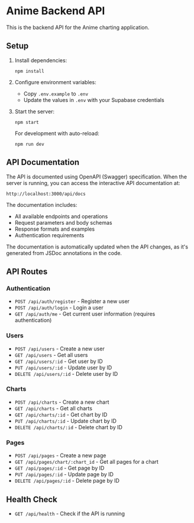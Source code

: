 # Anime Backend API

This is the backend API for the Anime charting application.

## Setup

1. Install dependencies:
   ```
   npm install
   ```

2. Configure environment variables:
   - Copy `.env.example` to `.env`
   - Update the values in `.env` with your Supabase credentials

3. Start the server:
   ```
   npm start
   ```
   
   For development with auto-reload:
   ```
   npm run dev
   ```

## API Documentation

The API is documented using OpenAPI (Swagger) specification. When the server is running, you can access the interactive API documentation at:

```
http://localhost:3000/api/docs
```

The documentation includes:
- All available endpoints and operations
- Request parameters and body schemas
- Response formats and examples
- Authentication requirements

The documentation is automatically updated when the API changes, as it's generated from JSDoc annotations in the code.

## API Routes

### Authentication
- `POST /api/auth/register` - Register a new user
- `POST /api/auth/login` - Login a user
- `GET /api/auth/me` - Get current user information (requires authentication)

### Users
- `POST /api/users` - Create a new user
- `GET /api/users` - Get all users
- `GET /api/users/:id` - Get user by ID
- `PUT /api/users/:id` - Update user by ID
- `DELETE /api/users/:id` - Delete user by ID

### Charts
- `POST /api/charts` - Create a new chart
- `GET /api/charts` - Get all charts
- `GET /api/charts/:id` - Get chart by ID
- `PUT /api/charts/:id` - Update chart by ID
- `DELETE /api/charts/:id` - Delete chart by ID

### Pages
- `POST /api/pages` - Create a new page
- `GET /api/pages/chart/:chart_id` - Get all pages for a chart
- `GET /api/pages/:id` - Get page by ID
- `PUT /api/pages/:id` - Update page by ID
- `DELETE /api/pages/:id` - Delete page by ID

## Health Check
- `GET /api/health` - Check if the API is running